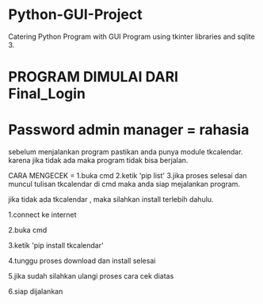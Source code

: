 # Python-GUI-Project
Catering Python Program with GUI Program using tkinter libraries and sqlite 3.


PROGRAM DIMULAI DARI Final_Login
====
Password admin manager = rahasia
====
sebelum menjalankan program pastikan anda punya module tkcalendar. karena jika tidak ada maka program tidak bisa berjalan. 

 CARA MENGECEK =
1.buka cmd
2.ketik 'pip list'
3.jika proses selesai dan muncul tulisan tkcalendar di cmd maka anda siap mejalankan program.

jika tidak ada tkcalendar , maka silahkan install terlebih dahulu.

1.connect ke internet 

2.buka cmd

3.ketik 'pip install tkcalendar'

4.tunggu proses download dan install selesai

5.jika sudah silahkan ulangi proses cara cek diatas

6.siap dijalankan
